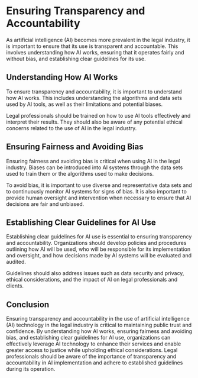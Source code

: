 Ensuring Transparency and Accountability
======================================================================================

As artificial intelligence (AI) becomes more prevalent in the legal industry, it is important to ensure that its use is transparent and accountable. This involves understanding how AI works, ensuring that it operates fairly and without bias, and establishing clear guidelines for its use.

Understanding How AI Works
--------------------------

To ensure transparency and accountability, it is important to understand how AI works. This includes understanding the algorithms and data sets used by AI tools, as well as their limitations and potential biases.

Legal professionals should be trained on how to use AI tools effectively and interpret their results. They should also be aware of any potential ethical concerns related to the use of AI in the legal industry.

Ensuring Fairness and Avoiding Bias
-----------------------------------

Ensuring fairness and avoiding bias is critical when using AI in the legal industry. Biases can be introduced into AI systems through the data sets used to train them or the algorithms used to make decisions.

To avoid bias, it is important to use diverse and representative data sets and to continuously monitor AI systems for signs of bias. It is also important to provide human oversight and intervention when necessary to ensure that AI decisions are fair and unbiased.

Establishing Clear Guidelines for AI Use
----------------------------------------

Establishing clear guidelines for AI use is essential to ensuring transparency and accountability. Organizations should develop policies and procedures outlining how AI will be used, who will be responsible for its implementation and oversight, and how decisions made by AI systems will be evaluated and audited.

Guidelines should also address issues such as data security and privacy, ethical considerations, and the impact of AI on legal professionals and clients.

Conclusion
----------

Ensuring transparency and accountability in the use of artificial intelligence (AI) technology in the legal industry is critical to maintaining public trust and confidence. By understanding how AI works, ensuring fairness and avoiding bias, and establishing clear guidelines for AI use, organizations can effectively leverage AI technology to enhance their services and enable greater access to justice while upholding ethical considerations. Legal professionals should be aware of the importance of transparency and accountability in AI implementation and adhere to established guidelines during its operation.
